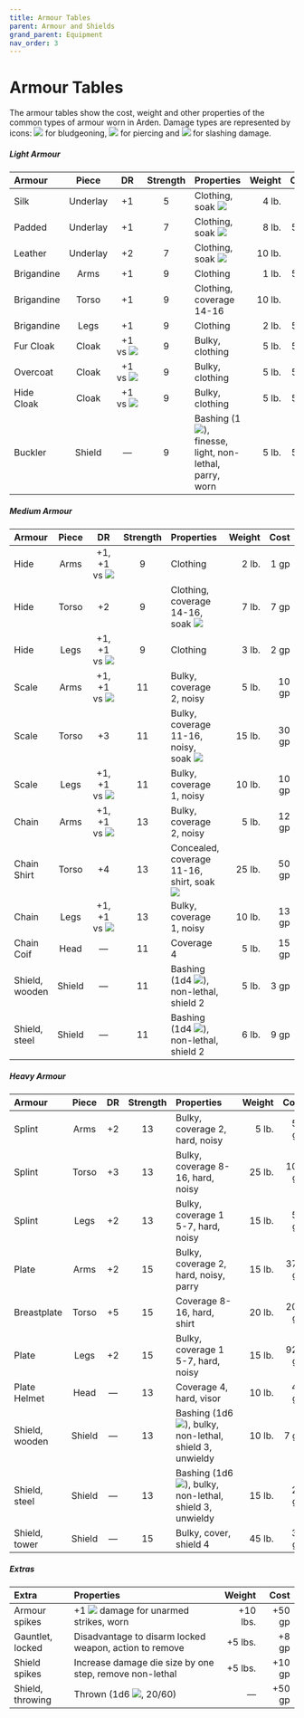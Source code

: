 ```yaml
---
title: Armour Tables
parent: Armour and Shields
grand_parent: Equipment
nav_order: 3
---
```


# Armour Tables
The armour tables show the cost, weight and other properties of the common types of armour worn in Arden. Damage types are represented by icons: <img src="https://img.icons8.com/ios-glyphs/12/FFFFFF/thor-hammer.png"> for bludgeoning, <img src="https://img.icons8.com/ios-filled/12/FFFFFF/archer.png"> for piercing and <img src="https://img.icons8.com/ios-filled/12/FFFFFF/sword.png"> for slashing damage.

##### Light Armour

| Armour | Piece | DR | Strength | Properties | Weight | Cost |
|:-------|:-----:|:--:|:--------:|:-----------|-------:|-----:|
| Silk | Underlay | +1 | 5 | Clothing, soak&nbsp;<img src="https://img.icons8.com/ios-filled/12/FFFFFF/archer.png"> | 4 lb. | 30 gp |
| Padded | Underlay | +1 | 7 | Clothing, soak&nbsp;<img src="https://img.icons8.com/ios-glyphs/12/FFFFFF/thor-hammer.png"> | 8 lb. | 5 gp |
| Leather | Underlay | +2 | 7 | Clothing, soak&nbsp;<img src="https://img.icons8.com/ios-filled/12/FFFFFF/sword.png"> | 10 lb. | 10 gp |
| Brigandine | Arms | +1 | 9 | Clothing | 1 lb. | 5 gp |
| Brigandine | Torso | +1 | 9 | Clothing, coverage 14-16 | 10 lb. | 15 gp |
| Brigandine | Legs | +1 | 9 | Clothing | 2 lb. | 5 gp |
| Fur Cloak | Cloak | +1 vs&nbsp;<img src="https://img.icons8.com/ios-glyphs/12/FFFFFF/thor-hammer.png"> | 9 | Bulky, clothing | 5 lb. | 5 gp |
| Overcoat | Cloak | +1 vs&nbsp;<img src="https://img.icons8.com/ios-filled/12/FFFFFF/archer.png"> | 9 | Bulky, clothing | 5 lb. | 5 gp |
| Hide Cloak | Cloak | +1 vs&nbsp;<img src="https://img.icons8.com/ios-filled/12/FFFFFF/sword.png"> | 9 | Bulky, clothing | 5 lb. | 5 gp |
| Buckler | Shield | — | 9 | Bashing&nbsp;(1<img src="https://img.icons8.com/ios-glyphs/12/FFFFFF/thor-hammer.png">), finesse, light, non-lethal, parry, worn | 5 lb. | 5 gp |

##### Medium Armour

| Armour | Piece | DR | Strength | Properties | Weight | Cost |
|:-------|:-----:|:--:|:--------:|:-----------|-------:|-----:|
| Hide | Arms | +1, +1 vs&nbsp;<img src="https://img.icons8.com/ios-glyphs/12/FFFFFF/thor-hammer.png"> | 9 | Clothing | 2 lb. | 1 gp |
| Hide | Torso | +2 | 9 | Clothing, coverage 14-16, soak&nbsp;<img src="https://img.icons8.com/ios-glyphs/12/FFFFFF/thor-hammer.png"> | 7 lb. | 7 gp |
| Hide | Legs | +1, +1 vs&nbsp;<img src="https://img.icons8.com/ios-glyphs/12/FFFFFF/thor-hammer.png"> | 9 | Clothing | 3 lb. | 2 gp |
| Scale | Arms | +1, +1 vs&nbsp;<img src="https://img.icons8.com/ios-filled/12/FFFFFF/archer.png"> | 11 | Bulky, coverage 2, noisy | 5 lb. | 10 gp |
| Scale | Torso | +3 | 11 | Bulky, coverage 11-16, noisy, soak&nbsp;<img src="https://img.icons8.com/ios-filled/12/FFFFFF/archer.png"> | 15 lb. | 30 gp |
| Scale | Legs | +1, +1 vs&nbsp;<img src="https://img.icons8.com/ios-filled/12/FFFFFF/archer.png"> | 11 | Bulky, coverage 1, noisy | 10 lb. | 10 gp |
| Chain | Arms | +1, +1 vs&nbsp;<img src="https://img.icons8.com/ios-filled/12/FFFFFF/sword.png"> | 13 | Bulky, coverage 2, noisy | 5 lb. | 12 gp |
| Chain Shirt | Torso | +4 | 13 | Concealed, coverage 11-16, shirt, soak&nbsp;<img src="https://img.icons8.com/ios-filled/12/FFFFFF/sword.png"> | 25 lb. | 50 gp |
| Chain | Legs | +1, +1 vs&nbsp;<img src="https://img.icons8.com/ios-filled/12/FFFFFF/sword.png"> | 13 | Bulky, coverage 1, noisy | 10 lb. | 13 gp |
| Chain Coif | Head | — | 11 | Coverage 4 | 5 lb. | 15 gp |
| Shield, wooden | Shield | — | 11 | Bashing (1d4&nbsp;<img src="https://img.icons8.com/ios-glyphs/12/FFFFFF/thor-hammer.png">), non-lethal, shield 2 | 5 lb. | 3 gp |
| Shield, steel | Shield | — | 11 | Bashing (1d4&nbsp;<img src="https://img.icons8.com/ios-glyphs/12/FFFFFF/thor-hammer.png">), non-lethal, shield 2 | 6 lb. | 9 gp |

##### Heavy Armour

| Armour | Piece | DR | Strength | Properties | Weight | Cost |
|:-------|:-----:|:--:|:--------:|:-----------|-------:|-----:|
| Splint | Arms | +2 | 13 | Bulky, coverage 2, hard, noisy | 5 lb. | 50 gp |
| Splint | Torso | +3 | 13 | Bulky, coverage 8-16, hard, noisy | 25 lb. | 100 gp |
| Splint | Legs | +2 | 13 | Bulky, coverage 1 5-7, hard, noisy | 15 lb. | 50 gp |
| Plate | Arms | +2 | 15 | Bulky, coverage 2, hard, noisy, parry | 15 lb. | 375 gp |
| Breastplate | Torso | +5 | 15 | Coverage 8-16, hard, shirt | 20 lb. | 200 gp |
| Plate | Legs | +2 | 15 | Bulky, coverage 1 5-7, hard, noisy | 15 lb. | 925 gp |
| Plate Helmet | Head | — | 13 | Coverage 4, hard, visor | 10 lb. | 45 gp |
| Shield, wooden | Shield | — | 13 | Bashing&nbsp;(1d6 <img src="https://img.icons8.com/ios-glyphs/12/FFFFFF/thor-hammer.png">), bulky, non-lethal, shield 3, unwieldy | 10 lb. | 7 gp |
| Shield, steel | Shield | — | 13 | Bashing&nbsp;(1d6 <img src="https://img.icons8.com/ios-glyphs/12/FFFFFF/thor-hammer.png">), bulky, non-lethal, shield 3, unwieldy | 15 lb. | 20 gp |
| Shield, tower | Shield | — | 15 | Bulky, cover, shield 4 | 45 lb. | 30 gp |

##### Extras

| Extra | Properties | Weight | Cost |
|:------|:-----------|-------:|-----:|
| Armour spikes | +1&nbsp;<img src="https://img.icons8.com/ios-filled/12/FFFFFF/archer.png"> damage for unarmed strikes, worn | +10 lbs. | +50 gp |
| Gauntlet, locked | Disadvantage to disarm locked weapon, action to remove | +5 lbs. | +8 gp |
| Shield spikes | Increase damage die size by one step, remove non-lethal | +5 lbs. | +10 gp |
| Shield, throwing | Thrown&nbsp;(1d6&nbsp;<img src="https://img.icons8.com/ios-glyphs/12/FFFFFF/thor-hammer.png">, 20/60) | — | +50 gp |
